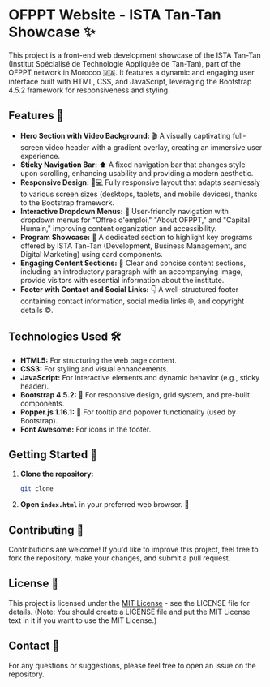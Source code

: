 # OFPPT Website - ISTA Tan-Tan Showcase ✨

This project is a front-end web development showcase of the ISTA Tan-Tan (Institut Spécialisé de Technologie Appliquée de Tan-Tan), part of the OFPPT network in Morocco 🇲🇦. It features a dynamic and engaging user interface built with HTML, CSS, and JavaScript, leveraging the Bootstrap 4.5.2 framework for responsiveness and styling.

## Features 🚀

-   **Hero Section with Video Background:** 🎬 A visually captivating full-screen video header with a gradient overlay, creating an immersive user experience.
-   **Sticky Navigation Bar:** ⬆️ A fixed navigation bar that changes style upon scrolling, enhancing usability and providing a modern aesthetic.
-   **Responsive Design:** 📱💻 Fully responsive layout that adapts seamlessly to various screen sizes (desktops, tablets, and mobile devices), thanks to the Bootstrap framework.
-   **Interactive Dropdown Menus:** 🔽 User-friendly navigation with dropdown menus for "Offres d'emploi," "About OFPPT," and "Capital Humain," improving content organization and accessibility.
-   **Program Showcase:** 🏫 A dedicated section to highlight key programs offered by ISTA Tan-Tan (Development, Business Management, and Digital Marketing) using card components.
-   **Engaging Content Sections:** 📄 Clear and concise content sections, including an introductory paragraph with an accompanying image, provide visitors with essential information about the institute.
-   **Footer with Contact and Social Links:** 👇 A well-structured footer containing contact information, social media links 🌐, and copyright details ©️.

## Technologies Used 🛠️

-   **HTML5:** For structuring the web page content.
-   **CSS3:** For styling and visual enhancements.
-   **JavaScript:** For interactive elements and dynamic behavior (e.g., sticky header).
-   **Bootstrap 4.5.2:** 📱 For responsive design, grid system, and pre-built components.
-   **Popper.js 1.16.1:** 💬 For tooltip and popover functionality (used by Bootstrap).
-   **Font Awesome:** <i></i> For icons in the footer.

## Getting Started 🏁

1. **Clone the repository:**
    ```bash
    git clone  
    ```
2. **Open `index.html`** in your preferred web browser. 🎉

## Contributing 🙌

Contributions are welcome! If you'd like to improve this project, feel free to fork the repository, make your changes, and submit a pull request.

## License 📜

This project is licensed under the [MIT License](LICENSE) - see the LICENSE file for details. (Note: You should create a LICENSE file and put the MIT License text in it if you want to use the MIT License.)

## Contact 📧

For any questions or suggestions, please feel free to open an issue on the repository.
